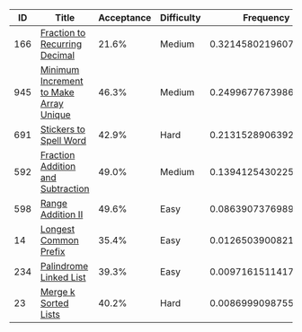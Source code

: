 |ID|Title|Acceptance|Difficulty|Frequency|
|----|-----|----|---|---|
|166|[Fraction to Recurring Decimal]( https://leetcode.com/problems/fraction-to-recurring-decimal)|21.6%|Medium|0.3214580219607569|
|945|[Minimum Increment to Make Array Unique]( https://leetcode.com/problems/minimum-increment-to-make-array-unique)|46.3%|Medium|0.24996776739863846|
|691|[Stickers to Spell Word]( https://leetcode.com/problems/stickers-to-spell-word)|42.9%|Hard|0.2131528906392817|
|592|[Fraction Addition and Subtraction]( https://leetcode.com/problems/fraction-addition-and-subtraction)|49.0%|Medium|0.1394125430225106|
|598|[Range Addition II]( https://leetcode.com/problems/range-addition-ii)|49.6%|Easy|0.0863907376989368|
|14|[Longest Common Prefix]( https://leetcode.com/problems/longest-common-prefix)|35.4%|Easy|0.012650390082165711|
|234|[Palindrome Linked List]( https://leetcode.com/problems/palindrome-linked-list)|39.3%|Easy|0.009716151141728767|
|23|[Merge k Sorted Lists]( https://leetcode.com/problems/merge-k-sorted-lists)|40.2%|Hard|0.008699909875545938|

